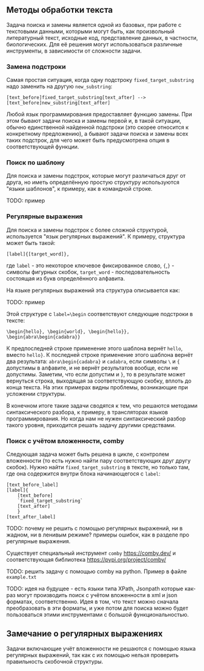 Методы обработки текста
---------------
Задача поиска и замены является одной из базовых, при работе с текстовыми данными, которыми могут быть, как произвольный литературный текст, исходные код, представление данных, в частности, биологических. Для её решения могут использоваться различные инструменты, в зависимости от сложности задачи.

### Замена подстроки

Самая простая ситуация, когда одну подстроку `fixed_target_substring` 
надо заменить на другую `new_substring`:

    [text_before]fixed_target_substring[text_after] --> [text_before]new_substring[text_after]

Любой язык программирования предоставляет функцию замены. При этом бывают задачи поиска и замены первой и, в такой ситуации, обычно единственной найденной подстроки (это скорее относится к конкретному предложению), а бывают задачи поиска и замены всех таких подстрок, для чего может быть предусмотрена опция в соответствующей функции.

### Поиск по шаблону

Для поиска и замены подстрок, которые могут различаться друг от друга, но иметь определённую простую структуру используются "языки шаблонов", к примеру, как в командной строке. 

TODO: пример 

### Регулярные выражения

Для поиска и замены подстрок с более сложной структурой, используется "язык регулярных выражений". К примеру, структура может быть такой:

    [label]{[target_word]}, 

где `label` - это некоторое ключевое фиксированное слово, `{`,`}` - символы фигурных скобок, `target_word` - последовательность состоящая из букв определённого алфавита.

На языке регулярных выражений эта структура описывается как: 

TODO: пример

Этой структуре с `label=\begin` соответствуют следующие подстроки в тексте:

    \begin{hello}, \begin{world}, \begin{hello}}, \begin{abra\begin{cadabra}}

К предпоследней строке применение этого шаблона вернёт `hello`, вместо `hello}`.
К последней строке применение этого шаблона вернёт два результата: `abra\begin{cadabra}` и `cadabra`, если символы `\` и `{` допустимы в алфавите, и не вернёт результатов вообще, если не допустимы. Заметим, что если допустим и `}`, то в результате может вернуться строка, выходящая за соответствующую скобку, вплоть до конца текста. На этих примерах видны проблемы, возникающие при усложении структуры. 

В конечном итоге такие задачи сводятся к тем, что решаются методами синтаксического разбора, к примеру, в трансляторах языков программирования. Но когда нам не нужен синтаксический разбор такого уровня, приходится решать задачу другими средствами. 

### Поиск с учётом вложенности, comby

Следующая задача может быть решена в цикле, с контролем вложенности (то есть нужно найти пару соответствующих друг другу скобок). Нужно найти `fixed_target_substring` в тексте, но только там, где она содержится внутри блока начинающегося с `label`:

    [text_before_label]
    [label]{
        [text_before]
        `fixed_target_substring`
        [text_after]
        }
    [text_after_label]

TODO: почему не решить с помощью регулярных выражений, ни в жадном, ни в ленивым режиме? примеры ошибок, как в разделе про регулярные выражения.

Cуществует специальный инструмент `comby`
https://comby.dev/ и соответствующая библиотека https://pypi.org/project/comby/

TODO: решить задачу с помощью comby на python. Пример в файле `example.txt`

TODO: идея на будущее - есть языки типа XPath, Jsonpath которые как-раз могут производить поиск с учётом вложенности в xml и json форматах, соответственно. Идея в том, что текст можно сначала преобразовать в эти форматы, и уже потом для поиска можно будет пользоваться этими инструментами с большой функциональностью.    

Замечание о регулярных выражениях
---------------
Задачи включающие учёт вложенности не решаются с помощью языка регулярных выражений, так как с их помощью нельзя проверить правильность скобочной структуры.
